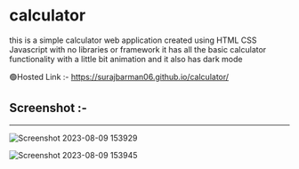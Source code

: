 # calculator
this is a simple calculator web application created using HTML CSS Javascript with no libraries or framework it has all the basic calculator functionality with a little bit animation and it also has dark mode

🟢Hosted Link :- https://surajbarman06.github.io/calculator/

## Screenshot :-
___
![Screenshot 2023-08-09 153929](https://github.com/surajbarman06/calculator/assets/130852263/08c93f43-1f5e-427b-871c-375ac09a815f)

![Screenshot 2023-08-09 153945](https://github.com/surajbarman06/calculator/assets/130852263/e31484f6-01cd-4f10-bc16-4e83be0d3a61)
